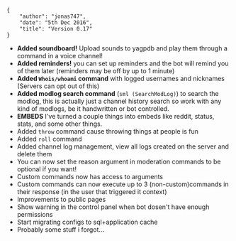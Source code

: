     {
        "author": "jonas747",
        "date": "5th Dec 2016",
        "title": "Version 0.17"
    }

 - **Added soundboard!** Upload sounds to yagpdb and play them through a command in a voice channel!
 - **Added reminders!** you can set up reminders and the bot will remind you of them later (reminders may be off by up to 1 minute)
 - **Added `Whois/whoami` command** with logged usernames and nicknames (Servers can opt out of this)
 - **Added modlog search command** (`sml (SearchModLog)`) to search the modlog, this is actually just a channel history search so work with any kind of modlogs, be it handwritten or bot controlled.
 - **EMBEDS** I've turned a couple things into embeds like reddit, status, stats, and some other things.
 - Added `throw` command cause throwing things at people is fun
 - Added `roll` command
 - Added channel log management, view all logs created on the server and delete them
 - You can now set the reason argument in moderation commands to be optional if you want!
 - Custom commands now has access to arguments
 - Custom commands can now execute up to 3 (non-custom)commands in their response (in the user that triggered it context)
 - Improvements to public pages
 - Show warning in the control panel when bot dosen't have enough permissions
 - Start migrating configs to sql+application cache
 - Probably some stuff i forgot...
